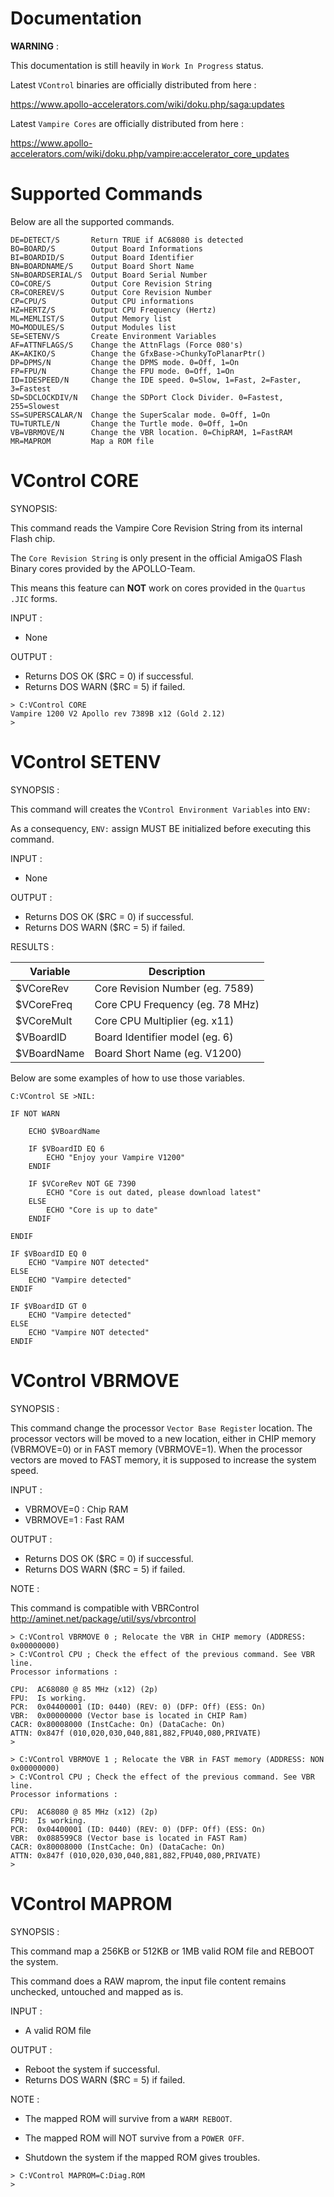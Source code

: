 # Documentation

**WARNING** :

This documentation is still heavily in `Work In Progress` status.

Latest `VControl` binaries are officially distributed from here :

https://www.apollo-accelerators.com/wiki/doku.php/saga:updates

Latest `Vampire Cores` are officially distributed from here :

https://www.apollo-accelerators.com/wiki/doku.php/vampire:accelerator_core_updates


# Supported Commands

Below are all the supported commands.

```HELP/S            This help
DE=DETECT/S       Return TRUE if AC68080 is detected
BO=BOARD/S        Output Board Informations
BI=BOARDID/S      Output Board Identifier
BN=BOARDNAME/S    Output Board Short Name
SN=BOARDSERIAL/S  Output Board Serial Number
CO=CORE/S         Output Core Revision String
CR=COREREV/S      Output Core Revision Number
CP=CPU/S          Output CPU informations
HZ=HERTZ/S        Output CPU Frequency (Hertz)
ML=MEMLIST/S      Output Memory list
MO=MODULES/S      Output Modules list
SE=SETENV/S       Create Environment Variables
AF=ATTNFLAGS/S    Change the AttnFlags (Force 080's)
AK=AKIKO/S        Change the GfxBase->ChunkyToPlanarPtr()
DP=DPMS/N         Change the DPMS mode. 0=Off, 1=On
FP=FPU/N          Change the FPU mode. 0=Off, 1=On
ID=IDESPEED/N     Change the IDE speed. 0=Slow, 1=Fast, 2=Faster, 3=Fastest
SD=SDCLOCKDIV/N   Change the SDPort Clock Divider. 0=Fastest, 255=Slowest
SS=SUPERSCALAR/N  Change the SuperScalar mode. 0=Off, 1=On
TU=TURTLE/N       Change the Turtle mode. 0=Off, 1=On
VB=VBRMOVE/N      Change the VBR location. 0=ChipRAM, 1=FastRAM
MR=MAPROM         Map a ROM file
```


# VControl CORE

SYNOPSIS:

This command reads the Vampire Core Revision String from its internal Flash chip.

The `Core Revision String` is only present in the official AmigaOS Flash Binary cores provided by the APOLLO-Team.

This means this feature can **NOT** work on cores provided in the `Quartus .JIC` forms.

INPUT :

* None

OUTPUT :

* Returns DOS OK ($RC = 0) if successful.
* Returns DOS WARN ($RC = 5) if failed.

```
> C:VControl CORE
Vampire 1200 V2 Apollo rev 7389B x12 (Gold 2.12)
> 
```


# VControl SETENV

SYNOPSIS :

This command will creates the `VControl Environment Variables` into `ENV:`

As a consequency, `ENV:` assign MUST BE initialized before executing this command.

INPUT :

* None

OUTPUT :

* Returns DOS OK ($RC = 0) if successful.
* Returns DOS WARN ($RC = 5) if failed.

RESULTS :

Variable | Description
------------ | -------------
$VCoreRev | Core Revision Number (eg. 7589)
$VCoreFreq | Core CPU Frequency (eg. 78 MHz)
$VCoreMult | Core CPU Multiplier (eg. x11)
$VBoardID | Board Identifier model (eg. 6)
$VBoardName | Board Short Name (eg. V1200)

Below are some examples of how to use those variables.

```
C:VControl SE >NIL:

IF NOT WARN

	ECHO $VBoardName

	IF $VBoardID EQ 6
		ECHO "Enjoy your Vampire V1200"
	ENDIF

	IF $VCoreRev NOT GE 7390
		ECHO "Core is out dated, please download latest"
	ELSE
		ECHO "Core is up to date"
	ENDIF

ENDIF
```

```
IF $VBoardID EQ 0
	ECHO "Vampire NOT detected"
ELSE
	ECHO "Vampire detected"
ENDIF
```

```
IF $VBoardID GT 0
	ECHO "Vampire detected"
ELSE
	ECHO "Vampire NOT detected"
ENDIF
```


# VControl VBRMOVE

SYNOPSIS :

This command change the processor `Vector Base Register` location. The processor vectors will be moved to a new location, either in CHIP memory (VBRMOVE=0) or in FAST memory (VBRMOVE=1). When the processor vectors are moved to FAST memory, it is supposed to increase the system speed.

INPUT :

* VBRMOVE=0 : Chip RAM
* VBRMOVE=1 : Fast RAM

OUTPUT :

* Returns DOS OK ($RC = 0) if successful.
* Returns DOS WARN ($RC = 5) if failed.

NOTE :

This command is compatible with VBRControl http://aminet.net/package/util/sys/vbrcontrol

```
> C:VControl VBRMOVE 0 ; Relocate the VBR in CHIP memory (ADDRESS: 0x00000000)
> C:VControl CPU ; Check the effect of the previous command. See VBR line.
Processor informations :

CPU:  AC68080 @ 85 MHz (x12) (2p)
FPU:  Is working.
PCR:  0x04400001 (ID: 0440) (REV: 0) (DFP: Off) (ESS: On)
VBR:  0x00000000 (Vector base is located in CHIP Ram)
CACR: 0x80008000 (InstCache: On) (DataCache: On)
ATTN: 0x847f (010,020,030,040,881,882,FPU40,080,PRIVATE)
> 
```

```
> C:VControl VBRMOVE 1 ; Relocate the VBR in FAST memory (ADDRESS: NON 0x00000000)
> C:VControl CPU ; Check the effect of the previous command. See VBR line.
Processor informations :

CPU:  AC68080 @ 85 MHz (x12) (2p)
FPU:  Is working.
PCR:  0x04400001 (ID: 0440) (REV: 0) (DFP: Off) (ESS: On)
VBR:  0x088599C8 (Vector base is located in FAST Ram)
CACR: 0x80008000 (InstCache: On) (DataCache: On)
ATTN: 0x847f (010,020,030,040,881,882,FPU40,080,PRIVATE)
> 
```


# VControl MAPROM

SYNOPSIS :

This command map a 256KB or 512KB or 1MB valid ROM file and REBOOT the system.

This command does a RAW maprom, the input file content remains unchecked, untouched and mapped as is.

INPUT :

* A valid ROM file

OUTPUT :

* Reboot the system if successful.
* Returns DOS WARN ($RC = 5) if failed.

NOTE :

* The mapped ROM will survive from a `WARM REBOOT`.

* The mapped ROM will NOT survive from a `POWER OFF`.

* Shutdown the system if the mapped ROM gives troubles.


```
> C:VControl MAPROM=C:Diag.ROM
> 
```

